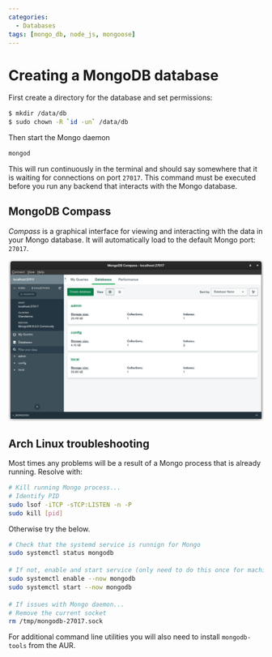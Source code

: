 ```yaml
---
categories:
  - Databases
tags: [mongo_db, node_js, mongoose]
---
```


# Creating a MongoDB database

First create a directory for the database and set permissions:

```bash
$ mkdir /data/db
$ sudo chown -R `id -un` /data/db
```

Then start the Mongo daemon

```bash
mongod
```

This will run continuously in the terminal and should say somewhere that it is waiting for connections on port `27017`. This command must be executed before you run any backend that interacts with the Mongo database.

## MongoDB Compass

_Compass_ is a graphical interface for viewing and interacting with the data in your Mongo database. It will automatically load to the default Mongo port: `27017`.

![](/img/mongo-compass.png)

## Arch Linux troubleshooting

Most times any problems will be a result of a Mongo process that is already running. Resolve with:

```bash
# Kill running Mongo process...
# Identify PID
sudo lsof -iTCP -sTCP:LISTEN -n -P
sudo kill [pid]
```

Otherwise try the below.

```bash
# Check that the systemd service is runnign for Mongo
sudo systemctl status mongodb

# If not, enable and start service (only need to do this once for machine)
sudo systemctl enable --now mongodb
sudo systemctl start --now mongodb

# If issues with Mongo daemon...
# Remove the current socket
rm /tmp/mongodb-27017.sock
```

For additional command line utilities you will also need to install `mongodb-tools` from the AUR.
